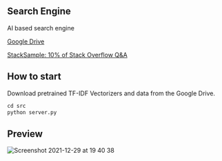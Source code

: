 ## Search Engine
AI based search engine

[Google Drive](https://drive.google.com/drive/folders/1GxxEbxfR2zp4_0VHVwY_G3dXoMnL3eG1?usp=sharing)

[StackSample: 10% of Stack Overflow Q&A](https://www.kaggle.com/stackoverflow/stacksample?select=Questions.csv)

## How to start
Download pretrained TF-IDF Vectorizers and data from the Google Drive.
```python
cd src
python server.py
```

## Preview
![Screenshot 2021-12-29 at 19 40 38](https://user-images.githubusercontent.com/55096567/147684834-bf11e067-a348-466f-9bae-48e360218e63.png)
